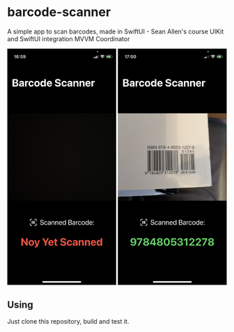 # barcode-scanner
A simple app to scan barcodes, made in SwiftUI - Sean Allen's course
UIKit and SwiftUI integration
MVVM
Coordinator

<p float="left">
<img src="BarcodeScanner/Screenshots/image1.PNG" width="250">
<img src="BarcodeScanner/Screenshots/image2.PNG" width="250">
</p>

## Using
Just clone this repository, build and test it.
